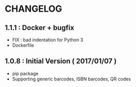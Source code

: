 CHANGELOG
===============================================================================

1.1.1 : Docker + bugfix
-------------------------------------------------------------------------------

* FIX : bad indentation for Python 3
* Dockerfile


1.0.8 : Initial Version ( 2017/01/07 )
-------------------------------------------------------------------------------

* pip package
* Supporting generic barcodes, ISBN barcodes, QR codes



